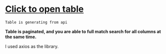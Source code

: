 # [Click to open table]( https://svitlanatsupryk-jul18.github.io/Table-with-search/)

`Table is generating from api`

**Table is paginated, and you are able to full match search for all columns at the same time.**

I used axios as the library.
